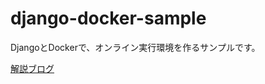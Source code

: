 # django-docker-sample
DjangoとDockerで、オンライン実行環境を作るサンプルです。

[解説ブログ](https://narito.ninja/blog/detail/148/)